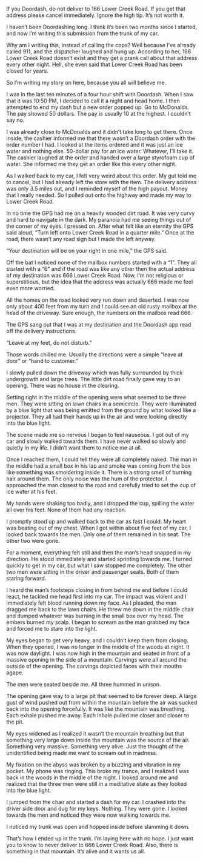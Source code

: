 If you Doordash, do not deliver to 166 Lower Creek Road. If you get that address please cancel immediately. Ignore the high tip. It’s not worth it. 

I haven’t been Doordashing long. I think it’s been two months since I started, and now I’m writing this submission from the trunk of my car.

Why am I writing this, instead of calling the cops? Well because I’ve already called 911, and the dispatcher laughed and hung up. According to her, 166 Lower Creek Road doesn’t exist and they get a prank call about that address every other night. Hell, she even said that Lower Creek Road has been closed for years. 

So I’m writing my story on here, because you all will believe me.

I was in the last ten minutes of a four hour shift with Doordash. When I saw that it was 10:50 PM, I decided to call it a night and head home. I then attempted to end my dash but a new order popped up. Go to McDonalds. The pay showed 50 dollars. The pay is usually 10 at the highest. I couldn’t say no. 

I was already close to McDonalds and it didn’t take long to get there. Once inside, the cashier informed me that there wasn’t a Doordash order with the order number I had. I looked at the items ordered and it was just an ice water and nothing else. 50-dollar pay for an ice water. Whatever, I’ll take it. The cashier laughed at the order and handed over a large styrofoam cup of water. She informed me they get an order like this every other night. 

As I walked back to my car, I felt very weird about this order. My gut told me to cancel, but I had already left the store with the item. The delivery address was only 3.5 miles out, and I reminded myself of the high payout. Money that I really needed. So I pulled out onto the highway and made my way to Lower Creek Road. 

In no time the GPS had me on a heavily wooded dirt road. It was very curvy and hard to navigate in the dark. My paranoia had me seeing things out of the corner of my eyes. I pressed on. After what felt like an eternity the GPS said aloud, “Turn left onto Lower Creek Road in a quarter mile.” Once at the road, there wasn’t any road sign but I made the left anyway. 

“Your destination will be on your right in one mile,” the GPS said. 

Off the bat I noticed none of the mailbox numbers started with a “1”. They all started with a “6” and if the road was like any other then the actual address of my destination was 666 Lower Creek Road. Now, I’m not religious or superstitious, but the idea that the address was actually 666 made me feel even more worried. 

All the homes on the road looked very run down and deserted. I was now only about 400 feet from my turn and I could see an old rusty mailbox at the head of the driveway. Sure enough, the numbers on the mailbox read 666. 

The GPS sang out that I was at my destination and the Doordash app read off the delivery instructions. 

“Leave at my feet, do not disturb.”

Those words chilled me. Usually the directions were a simple “leave at door” or “hand to customer.” 

I slowly pulled down the driveway which was fully surrounded by thick undergrowth and large trees. The little dirt road finally gave way to an opening. There was no house in the clearing. 

Setting  right in the middle of the opening were what seemed to be three men. They were sitting on lawn chairs in a semicircle. They were illuminated by a blue light that was being emitted from the ground by what looked like a projector. They all had their hands up in the air and were looking directly into the blue light. 

The scene made me so nervous I began to feel nauseous. I got out of my car and slowly walked towards them. I have never walked so slowly and quietly in my life. I didn’t want them to notice me at all. 

Once I reached them, I could tell they were all completely naked. The man in the middle had a small box in his lap and smoke was coming from the box like something was smoldering inside it. There is a strong smell of burning hair around them. The only noise was the hum of the protector. I approached the man closest to the road and carefully tried to set the cup of ice water at his feet. 

My hands were shaking too badly, and I dropped the cup, spilling the water all over his feet. None of them had any reaction. 

I promptly stood up and walked back to the car as fast I could. My heart was beating out of my chest. When I got within about five feet of my car, I looked back towards the men. Only one of them remained in his seat. The other two were gone. 

For a moment, everything felt still and then the man’s head snapped in my direction. He stood immediately and started sprinting towards me. I turned quickly to get in my car, but what I saw stopped me completely. The other two men were sitting in the driver and passenger seats. Both of them staring forward. 

I heard the man’s footsteps closing in from behind me and before I could react, he tackled me head first into my car. The impact was violent and I immediately felt blood running down my face. As I pleaded, the man dragged me back to the lawn chairs. He threw me down in the middle chair and dumped whatever was burning in the small box over my head. The embers burned my scalp. I began to scream as the man grabbed my face and forced me to stare into the light. 

My eyes began to get very heavy, and I couldn’t keep them from closing. When they opened, I was no longer in the middle of the woods at night. It was now daylight. I was now high in the mountain and seated in front of a massive opening in the side of a mountain. Carvings were all around the outside of the opening. The carvings depicted faces with their mouths agape. 

The men were seated beside me. All three hummed in unison. 

The opening gave way to a large pit that seemed to be forever deep. A large gust of wind pushed out from within the mountain before the air was sucked back into the opening forcefully. It was like the mountain was breathing. Each exhale pushed me away. Each inhale pulled me closer and closer to the pit. 

My eyes widened as I realized it wasn’t the mountain breathing but that something very large down inside the mountain was the source of the air. Something very massive. Something very alive. Just the thought of the unidentified being made me want to scream out in madness.

My fixation on the abyss was broken by a buzzing and vibration in my pocket. My phone was ringing. This broke my trance, and I realized I was back in the woods in the middle of the night. I looked around me and realized that the three men were still in a meditative state as they looked into the blue light.

I jumped from the chair and started a dash for my car. I crashed into the driver side door and dug for my keys. Nothing. They were gone. I looked towards the men and noticed they were now walking towards me. 

I noticed my trunk was open and hopped inside before slamming it down. 

That’s how I ended up in the trunk. I’m laying here with no hope. I just want you to know to never deliver to 666 Lower Creek Road. Also, there is something in that mountain. It’s alive and it wants us all.